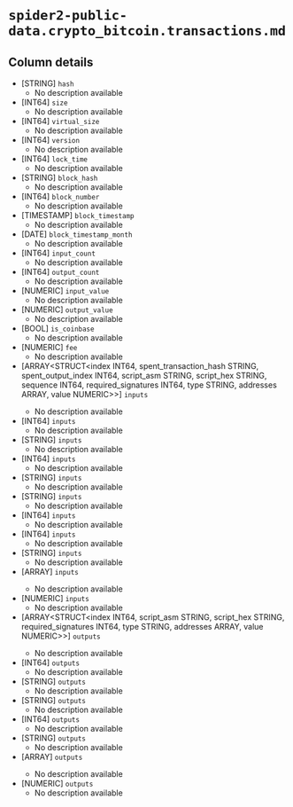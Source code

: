 # `spider2-public-data.crypto_bitcoin.transactions.md`

## Column details

* [STRING]    `hash`
  - No description available
* [INT64]    `size`
  - No description available
* [INT64]    `virtual_size`
  - No description available
* [INT64]    `version`
  - No description available
* [INT64]    `lock_time`
  - No description available
* [STRING]    `block_hash`
  - No description available
* [INT64]    `block_number`
  - No description available
* [TIMESTAMP]    `block_timestamp`
  - No description available
* [DATE]    `block_timestamp_month`
  - No description available
* [INT64]    `input_count`
  - No description available
* [INT64]    `output_count`
  - No description available
* [NUMERIC]    `input_value`
  - No description available
* [NUMERIC]    `output_value`
  - No description available
* [BOOL]    `is_coinbase`
  - No description available
* [NUMERIC]    `fee`
  - No description available
* [ARRAY<STRUCT<index INT64, spent_transaction_hash STRING, spent_output_index INT64, script_asm STRING, script_hex STRING, sequence INT64, required_signatures INT64, type STRING, addresses ARRAY<STRING>, value NUMERIC>>]    `inputs`
  - No description available
* [INT64]    `inputs`
  - No description available
* [STRING]    `inputs`
  - No description available
* [INT64]    `inputs`
  - No description available
* [STRING]    `inputs`
  - No description available
* [STRING]    `inputs`
  - No description available
* [INT64]    `inputs`
  - No description available
* [INT64]    `inputs`
  - No description available
* [STRING]    `inputs`
  - No description available
* [ARRAY<STRING>]    `inputs`
  - No description available
* [NUMERIC]    `inputs`
  - No description available
* [ARRAY<STRUCT<index INT64, script_asm STRING, script_hex STRING, required_signatures INT64, type STRING, addresses ARRAY<STRING>, value NUMERIC>>]    `outputs`
  - No description available
* [INT64]    `outputs`
  - No description available
* [STRING]    `outputs`
  - No description available
* [STRING]    `outputs`
  - No description available
* [INT64]    `outputs`
  - No description available
* [STRING]    `outputs`
  - No description available
* [ARRAY<STRING>]    `outputs`
  - No description available
* [NUMERIC]    `outputs`
  - No description available

